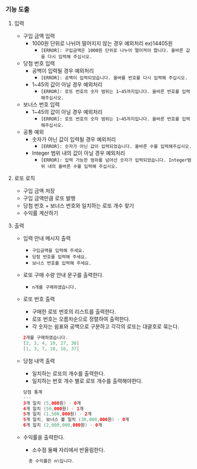 ### 기능 도출

1. 입력
    - 구입 금액 입력
        - 1000원 단위로 나뉘어 떨어지지 않는 경우 예외처리 ex)14405원
            - `[ERROR]: 구입금액은 1000원 단위로 나누어 떨어져야 합니다. 올바른 값을 다시 입력해 주십시오.`
    - 당첨 번호 입력
        - 공백이 입력될 경우 예외처리
            - `[ERROR]: 공백이 입력되었습니다. 올바를 번호를 다시 입력해 주십시오.`
        - 1~45의 값이 아닐 경우 예외처리
            - `[ERROR]: 로또 번호의 숫자 범위는 1~45까지입니다. 올바른 번호를 입력해주십시오.`
    - 보너스 번호 입력
        - 1~45의 값이 아닐 경우 예외처리
            - `[ERROR]: 로또 번호의 숫자 범위는 1~45까지입니다. 올바른 번호를 입력해주십시오.`
    - 공통 예외
        - 숫자가 아닌 값이 입력될 경우 예외처리
            - `[ERROR]: 숫자가 아닌 값이 입력되었습니다. 올바른 수를 입력해주십시오.`
        - Integer 범위 내의 값이 아닐 경우 예외처리
            - `[ERROR]: 입력 가능한 범위를 넘어선 숫자가 입력되었습니다. Integer범위 내의 올바른 수를 입력해 주십시오.`


2. 로또 로직
    - 구입 금액 저장
    - 구입 금액만큼 로또 발행
    - 당첨 번호 + 보너스 번호와 일치하는 로또 개수 찾기
    - 수익률 계산하기


3. 출력
    - 입력 안내 메시지 출력
        - `구입금액을 입력해 주세요.`
        - `당첨 번호를 입력해 주세요.`
        - `보너스 번호를 입력해 주세요.`
    - 로또 구매 수량 안내 문구를 출력한다.
        - `n개를 구매하였습니다.`
    - 로또 번호 출력
        - 구매한 로또 번호의 리스트를 출력한다.
        - 로또 번호는 오름차순으로 정렬하여 출력한다.
        - 각 숫자는 쉼표와 공백으로 구분하고 각각의 로또는 대괄호로 묶는다.

        ```java
        2개를 구매하였습니다.
        [2, 3, 4, 10, 27, 30]
        [1, 3, 7, 10, 16, 37]
        ```

    - 당첨 내역 출력
        - 일치하는 로또의 개수를 출력한다.
        - 일치하는 번호 개수 별로 로또 개수를 출력해야한다.

        ```java
        당첨 통계
        ---
        3개 일치 (5,000원) - 0개
        4개 일치 (50,000원) - 1개
        5개 일치 (1,500,000원) - 2개
        5개 일치, 보너스 볼 일치 (30,000,000원) - 0개
        6개 일치 (2,000,000,000원) - 0개
        ```

    - 수익률을 출력한다.
        - 소수점 둘째 자리에서 반올림한다.
      ```java
        총 수익률은 n%입니다.
        ```